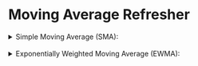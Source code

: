 
<H1>Moving Average Refresher</H1>
<details>
<summary>Simple Moving Average (SMA):</summary>
<hr>

In a simple moving average, the mean is calculated on a specified number of data points to the get the trend line.  Short-term and long-term moving averages are simply moving averages with a shorter and longer time window respectively.  For example, in the following sample data, we would get the simple moving average of a time period of 5 by calculating the mean of every 5 values, moving down 1 with each calculation:

![simple_ma_gif](Images/simple_ma_gif.gif)
</details>
<br>
<details>
<summary>Exponentially Weighted Moving Average (EWMA):</summary>
<hr>

EWMA is a moving average technique that applies more weight to recent data. To obtain the EWMA with pandas, the `.ewm()` function is called. The weight you wish to apply is supplied with the `halflife` parameter.  The `halflife` is how long it takes a weight to reach half of its original weight. Using this method, the lower the `halflife` the move weight is placed on the most recent time periods.  Half life can be visualized as follows:
![ewma_gif](Images/ewma_gif.gif)

The column is added to a sample DataFrame using the function below:
```python
df['ewma']=df['value'].ewm(halflife=3).mean()
```
![ewma_df](Images/ewma_df.PNG)

</details>
